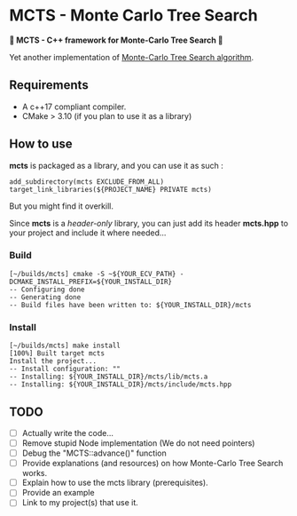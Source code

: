 # MCTS - Monte Carlo Tree Search

**:star2: MCTS - C++ framework for Monte-Carlo Tree Search :star2:**

Yet another implementation of [Monte-Carlo Tree Search algorithm](https://en.wikipedia.org/wiki/Monte_Carlo_tree_search).

## Requirements

- A c++17 compliant compiler.
- CMake > 3.10 (if you plan to use it as a library)

## How to use 

**mcts** is packaged as a library, and you can use it as such :

```
add_subdirectory(mcts EXCLUDE_FROM_ALL)
target_link_libraries(${PROJECT_NAME} PRIVATE mcts)
```

But you might find it overkill. 

Since **mcts** is a _header-only_ library, you can just add its header **mcts.hpp** to your project and include it where needed... 

### Build

```
[~/builds/mcts] cmake -S ~${YOUR_ECV_PATH} -DCMAKE_INSTALL_PREFIX=${YOUR_INSTALL_DIR}
-- Configuring done
-- Generating done
-- Build files have been written to: ${YOUR_INSTALL_DIR}/mcts
```

### Install

```
[~/builds/mcts] make install
[100%] Built target mcts
Install the project...
-- Install configuration: ""
-- Installing: ${YOUR_INSTALL_DIR}/mcts/lib/mcts.a
-- Installing: ${YOUR_INSTALL_DIR}/mcts/include/mcts.hpp
```

## TODO 

- [ ] Actually write the code...
- [ ] Remove stupid Node implementation (We do not need pointers)
- [ ] Debug the "MCTS::advance()" function
- [ ] Provide explanations (and resources) on how Monte-Carlo Tree Search works.
- [ ] Explain how to use the mcts library (prerequisites).
- [ ] Provide an example 
- [ ] Link to my project(s) that use it. 